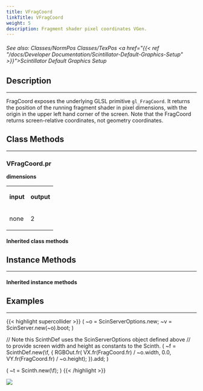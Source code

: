 ```yaml
---
title: VFragCoord
linkTitle: VFragCoord
weight: 5
description: Fragment shader pixel coordinates VGen.
---
```

<!-- generated file, please edit the original .schelp file(in the Scintillator repository) and then run schelpToMarkDown.scdscript to regenerate. -->
###### See also: Classes/NormPos Classes/TexPos <a href="{{< ref "/docs/Developer Documentation/Scintillator-Default-Graphics-Setup" >}}">Scintillator Default Graphics Setup</a> 



## Description
---



FragCoord exposes the underlying GLSL primitive <code>gl_FragCoord</code>. It returns the position of the running fragment shader in pixel dimensions, with the origin in the upper left hand corner of the screen. Note that the FragCoord returns screen-relative coordinates, not geometry coordinates.



## Class Methods
---



### VFragCoord.pr



<strong>dimensions</strong>


<table>
<tr><td>

<strong>input</strong>

</td><td>

<strong>output</strong>

</td></tr>
<tr><td>

none

</td><td>

2

</td></tr>

</table>


#### Inherited class methods



## Instance Methods
---



#### Inherited instance methods



## Examples
---



{{< highlight supercollider >}}
(
~o = ScinServerOptions.new;
~v = ScinServer.new(~o).boot;
)

// Note this ScinthDef uses the ScinServerOptions object defined above
// to provide screen width and height as constants to the Scinth.
(
~f = ScinthDef.new(\f, {
    RGBOut.fr(
        VX.fr(FragCoord.fr) / ~o.width,
        0.0,
        VY.fr(FragCoord.fr) / ~o.height);
}).add;
)

(
~t = Scinth.new(\f);
)
{{< /highlight >}}

<img src="/images/schelp/VFragCoord.png" />



